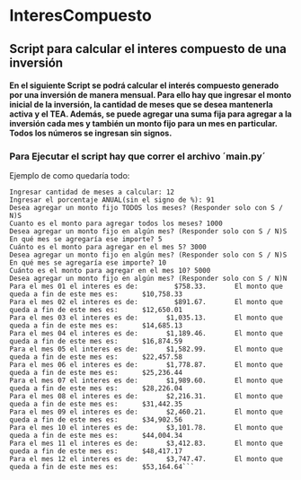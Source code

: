 # InteresCompuesto

## Script para calcular el interes compuesto de una inversión

#### En el siguiente Script se podrá calcular el interés compuesto generado por una inversión de manera mensual. Para ello hay que ingresar el monto inicial de la inversión, la cantidad de meses que se desea mantenerla activa y el TEA. Además, se puede agregar una suma fija para agregar a la inversión cada mes y también un monto fijo para un mes en particular. Todos los números se ingresan sin signos. 

### Para Ejecutar el script hay que correr el archivo ´main.py´
Ejemplo de como quedaría todo:

```Ingresar el monto inicial (sin puntos ni comas): 10000
Ingresar cantidad de meses a calcular: 12
Ingresar el porcentaje ANUAL(sin el signo de %): 91
Desea agregar un monto fijo TODOS los meses? (Responder solo con S / N)S
Cuanto es el monto para agregar todos los meses? 1000
Desea agregar un monto fijo en algún mes? (Responder solo con S / N)S
En qué mes se agregaría ese importe? 5
Cuánto es el monto para agregar en el mes 5? 3000
Desea agregar un monto fijo en algún mes? (Responder solo con S / N)S
En qué mes se agregaría ese importe? 10
Cuánto es el monto para agregar en el mes 10? 5000
Desea agregar un monto fijo en algún mes? (Responder solo con S / N)N
Para el mes 01 el interes es de:         $758.33.       El monto que queda a fin de este mes es:      $10,758.33
Para el mes 02 el interes es de:         $891.67.       El monto que queda a fin de este mes es:      $12,650.01
Para el mes 03 el interes es de:       $1,035.13.       El monto que queda a fin de este mes es:      $14,685.13
Para el mes 04 el interes es de:       $1,189.46.       El monto que queda a fin de este mes es:      $16,874.59
Para el mes 05 el interes es de:       $1,582.99.       El monto que queda a fin de este mes es:      $22,457.58
Para el mes 06 el interes es de:       $1,778.87.       El monto que queda a fin de este mes es:      $25,236.44
Para el mes 07 el interes es de:       $1,989.60.       El monto que queda a fin de este mes es:      $28,226.04
Para el mes 08 el interes es de:       $2,216.31.       El monto que queda a fin de este mes es:      $31,442.35
Para el mes 09 el interes es de:       $2,460.21.       El monto que queda a fin de este mes es:      $34,902.56
Para el mes 10 el interes es de:       $3,101.78.       El monto que queda a fin de este mes es:      $44,004.34
Para el mes 11 el interes es de:       $3,412.83.       El monto que queda a fin de este mes es:      $48,417.17
Para el mes 12 el interes es de:       $3,747.47.       El monto que queda a fin de este mes es:      $53,164.64```
